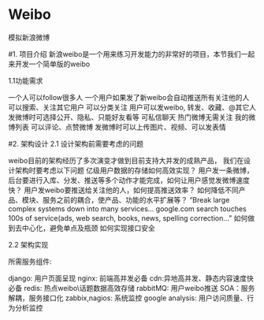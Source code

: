 # Weibo
模拟新浪微博

#1. 项目介绍
新浪weibo是一个用来练习开发能力的非常好的项目，本节我们一起来开发一个简单版的weibo

1.1功能需求

一个人可以follow很多人
一个用户如果发了新weibo会自动推送所有关注他的人
可以搜索、关注其它用户
可以分类关注
用户可以发weibo, 转发、收藏、@其它人
发微博时可选择公开、隐私、只能好友看等
可私信聊天
热门微博无需关注 
我的微博列表
可以评论、点赞微博
发微博时可以上传图片、视频、可以发表情
 


#2. 架构设计
2.1 设计架构前需要考虑的问题

weibo目前的架构经历了多次演变才做到目前支持大并发的成熟产品， 我们在设计架构时要考虑以下问题
亿级用户数据的存储如何高效实现？
用户发一条微博，后台要进行入库、分发、推送等多个动作才能完成，如何让用户感觉发微博速度快？
用户发weibo要推送给关注他的人，如何提高推送效率？
如何降低不同产品、模块、服务之前的耦合，使产品、功能的水平扩展等？
“Break large complex systems down into many services… google.com search touches 100s of service(ads, web search, books, news, spelling correction…”
如何做到去中心化，避免单点及瓶颈
如何实现接口安全
 

2.2 架构实现

所需服务组件:

django: 用户页面呈现
nginx: 前端高并发必备
cdn:异地高并发、静态内容速度快必备
redis: 热点weibo\话题数据高效存储
rabbitMQ: 用户weibo推送
SOA：服务解耦，服务接口化
zabbix,nagios: 系统监控
google analysis: 用户访问质量、行为分析监控


